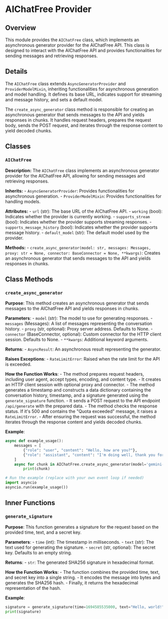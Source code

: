 # AIChatFree Provider

## Overview

This module provides the `AIChatFree` class, which implements an asynchronous generator provider for the AIChatFree API. This class is designed to interact with the AIChatFree API and provides functionalities for sending messages and retrieving responses.

## Details

The `AIChatFree` class extends `AsyncGeneratorProvider` and `ProviderModelMixin`, inheriting functionalities for asynchronous generation and model handling. It defines its base URL, indicates support for streaming and message history, and sets a default model. 

The `create_async_generator` class method is responsible for creating an asynchronous generator that sends messages to the API and yields responses in chunks. It handles request headers, prepares the request body, sends the POST request, and iterates through the response content to yield decoded chunks.

## Classes

### `AIChatFree`

**Description:**  The `AIChatFree` class implements an asynchronous generator provider for the AIChatFree API, allowing for sending messages and retrieving responses.

**Inherits:**
    - `AsyncGeneratorProvider`: Provides functionalities for asynchronous generation.
    - `ProviderModelMixin`: Provides functionalities for handling models.

**Attributes:**
    - `url` (str): The base URL of the AIChatFree API.
    - `working` (bool): Indicates whether the provider is currently working.
    - `supports_stream` (bool): Indicates whether the provider supports streaming responses.
    - `supports_message_history` (bool): Indicates whether the provider supports message history.
    - `default_model` (str): The default model used by the provider.

**Methods:**
    - `create_async_generator(model: str, messages: Messages, proxy: str = None, connector: BaseConnector = None, **kwargs)`:  Creates an asynchronous generator that sends messages to the API and yields responses in chunks.

## Class Methods

### `create_async_generator`

**Purpose**: This method creates an asynchronous generator that sends messages to the AIChatFree API and yields responses in chunks.

**Parameters**:
    - `model` (str): The model to use for generating responses.
    - `messages` (Messages): A list of messages representing the conversation history.
    - `proxy` (str, optional): Proxy server address. Defaults to None.
    - `connector` (BaseConnector, optional): Custom connector for the HTTP client session. Defaults to None.
    - `**kwargs`: Additional keyword arguments.

**Returns**:
    - `AsyncResult`: An asynchronous result representing the generator.

**Raises Exceptions**:
    - `RateLimitError`: Raised when the rate limit for the API is exceeded.

**How the Function Works**:
    - The method prepares request headers, including user agent, accept types, encoding, and content type.
    - It creates an HTTP client session with optional proxy and connector.
    - The method generates a timestamp and constructs a data dictionary containing the conversation history, timestamp, and a signature generated using the `generate_signature` function.
    - It sends a POST request to the API endpoint `/api/generate` with the prepared data.
    - The method checks the response status. If it's 500 and contains the "Quota exceeded" message, it raises a `RateLimitError`.
    - After ensuring the request was successful, the method iterates through the response content and yields decoded chunks.

**Example**:

```python
async def example_usage():
    messages = [
        {"role": "user", "content": "Hello, how are you?"},
        {"role": "assistant", "content": "I'm doing well, thank you for asking. How can I help you today?"},
    ]
    async for chunk in AIChatFree.create_async_generator(model='gemini-1.5-pro', messages=messages):
        print(chunk)

# Run the example (replace with your own event loop if needed)
import asyncio
asyncio.run(example_usage())
```

## Inner Functions

### `generate_signature`

**Purpose**: This function generates a signature for the request based on the provided time, text, and a secret key.

**Parameters**:
    - `time` (int): The timestamp in milliseconds.
    - `text` (str): The text used for generating the signature.
    - `secret` (str, optional): The secret key. Defaults to an empty string.

**Returns**:
    - `str`: The generated SHA256 signature in hexadecimal format.

**How the Function Works**:
    - The function combines the provided time, text, and secret key into a single string.
    - It encodes the message into bytes and generates the SHA256 hash.
    - Finally, it returns the hexadecimal representation of the hash. 

**Example**:

```python
signature = generate_signature(time=1694585535000, text="Hello, world!", secret="your_secret_key")
print(signature)
```